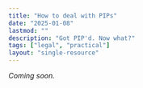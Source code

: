 ```yaml
---
title: "How to deal with PIPs"
date: "2025-01-08"
lastmod: ""
description: "Got PIP'd. Now what?"
tags: ["legal", "practical"]
layout: "single-resource"
---
```


*Coming soon.*
